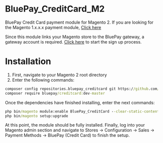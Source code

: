 # BluePay_CreditCard_M2
BluePay Credit Card payment module for Magento 2. If you are looking for the Magento 1.x.x.x payment module, [Click here](https://www.magentocommerce.com/magento-connect/bluepay-creditcard-2-1.html)

Since this module links your Magento store to the BluePay gateway, a gateway account is required. [Click here](https://www.bluepay.com/contact-us/get-started/) to start the sign up process.


# Installation
1. First, navigate to your Magento 2 root directory
2. Enter the following commands:

```cmd
composer config repositories.bluepay_creditcard git https://github.com/jslingerland/BluePay_CreditCard_M2.git
composer require bluepay/creditcard:dev-master
```

Once the dependencies have finished installing, enter the next commands:

```cmd
php bin/magento module:enable BluePay_CreditCard --clear-static-content
php bin/magento setup:upgrade
```

At this point, the module should be fully installed. Finally, log into your Magento admin section and navigate to Stores -> Configuration -> Sales -> Payment Methods -> BluePay (Credit Card) to finish the setup.

